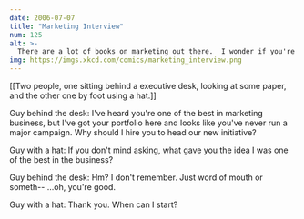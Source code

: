 ```yaml
---
date: 2006-07-07
title: "Marketing Interview"
num: 125
alt: >-
  There are a lot of books on marketing out there.  I wonder if you're safest just buying the most popular one.
img: https://imgs.xkcd.com/comics/marketing_interview.png
---
```

[[Two people, one sitting behind a executive desk, looking at some paper, and the other one by foot using a hat.]]

Guy behind the desk: I've heard you're one of the best in marketing business, but I've got your portfolio here and looks like you've never run a major campaign. Why should I hire you to head our new initiative?

Guy with a hat: If you don't mind asking, what gave you the idea I was one of the best in the business?

Guy behind the desk: Hm? I don't remember. Just word of mouth or someth-- ...oh, you're good.

Guy with a hat: Thank you. When can I start?

